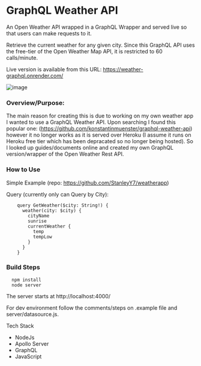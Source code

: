 # GraphQL Weather API

An Open Weather API wrapped in a GraphQL Wrapper and served live so that users can make requests to it.

Retrieve the current weather for any given city. Since this GraphQL API uses the free-tier of the Open Weather Map API, it is restricted to 60 calls/minute.

Live version is available from this URL: https://weather-graphql.onrender.com/

![image](https://github.com/StanleyY7/graphqlweather/assets/119549394/4def042d-9552-4d13-b4f4-9fdae2a382dc)

### Overview/Purpose:

The main reason for creating this is due to working on my own weather app I wanted to use a GraphQL Weather API. Upon searching I found this popular one: (https://github.com/konstantinmuenster/graphql-weather-api) however it no longer works as it is served over Heroku (I assume it runs on Heroku free tier which has been depracated so no longer being hosted). So I looked up guides/documents online and created my own GraphQL version/wrapper of the Open Weather Rest API.

### How to Use

Simple Example (repo: https://github.com/StanleyY7/weatherapp)

Query (currently only can Query by City):

        query GetWeather($city: String!) {
          weather(city: $city) {
            cityName
            sunrise
            currentWeather {
              temp
              tempLow
            }
          }
        }

### Build Steps

      npm install
      node server
      
The server starts at http://localhost:4000/

For dev environment follow the comments/steps on .example file and server/datasource.js.

Tech Stack
- NodeJs
- Apollo Server
- GraphQL
- JavaScript

